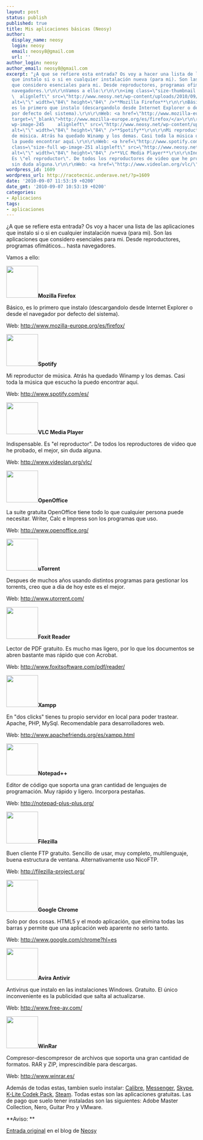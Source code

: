 ```yaml
---
layout: post
status: publish
published: true
title: Mis aplicaciones básicas (Neosy)
author:
  display_name: neosy
  login: neosy
  email: neosy8@gmail.com
  url: ''
author_login: neosy
author_email: neosy8@gmail.com
excerpt: "¿A que se refiere esta entrada? Os voy a hacer una lista de las aplicaciones
  que instalo si o si en cualquier instalación nueva (para mi). Son las aplicaciones
  que considero esenciales para mi. Desde reproductores, programas ofimáticos... hasta
  navegadores.\r\n\r\nVamos a ello:\r\n\r\n<img class=\"size-thumbnail wp-image-248
  \  alignleft\" src=\"http://www.neosy.net/wp-content/uploads/2010/09/firefox-150x150.png\"
  alt=\"\" width=\"84\" height=\"84\" />**Mozilla Firefox**\r\n\r\nBásico,
  es lo primero que instalo (descargandolo desde Internet Explorer o desde el navegador
  por defecto del sistema).\r\n\r\nWeb: <a href=\"http://www.mozilla-europe.org/es/firefox/\"
  target=\"_blank\">http://www.mozilla-europe.org/es/firefox/</a>\r\n\r\n<img class=\"size-thumbnail
  wp-image-245     alignleft\" src=\"http://www.neosy.net/wp-content/uploads/2010/09/spotify-L-1-150x150.jpg\"
  alt=\"\" width=\"84\" height=\"84\" />**Spotify**\r\n\r\nMi reproductor
  de música. Atrás ha quedado Winamp y los demas. Casi toda la música que escucho
  la puedo encontrar aquí.\r\n\r\nWeb: <a href=\"http://www.spotify.com/es/\" target=\"_blank\">http://www.spotify.com/es/</a>\r\n\r\n<img
  class=\"size-full wp-image-251 alignleft\" src=\"http://www.neosy.net/wp-content/uploads/2010/09/vlc_icon.png\"
  alt=\"\" width=\"84\" height=\"84\" />**VLC Media Player**\r\n\r\nIndispensable.
  Es \"el reproductor\". De todos los reproductores de video que he probado, el mejor,
  sin duda alguna.\r\n\r\nWeb: <a href=\"http://www.videolan.org/vlc/\" target=\"_blank\">http://www.videolan.org/vlc/</a>\r\n\r\n"
wordpress_id: 1609
wordpress_url: http://racotecnic.underave.net/?p=1609
date: '2010-09-07 11:53:19 +0200'
date_gmt: '2010-09-07 10:53:19 +0200'
categories:
- Aplicacions
tags:
- aplicaciones
---
```


¿A que se refiere esta entrada? Os voy a hacer una lista de las aplicaciones que instalo si o si en cualquier instalación nueva (para mi). Son las aplicaciones que considero esenciales para mi. Desde reproductores, programas ofimáticos... hasta navegadores.

Vamos a ello:

<img class="size-thumbnail wp-image-248   alignleft" src="http://www.neosy.net/wp-content/uploads/2010/09/firefox-150x150.png" alt="" width="84" height="84" />**Mozilla Firefox**

Básico, es lo primero que instalo (descargandolo desde Internet Explorer o desde el navegador por defecto del sistema).

Web: <a href="http://www.mozilla-europe.org/es/firefox/" target="_blank">http://www.mozilla-europe.org/es/firefox/</a>

<img class="size-thumbnail wp-image-245     alignleft" src="http://www.neosy.net/wp-content/uploads/2010/09/spotify-L-1-150x150.jpg" alt="" width="84" height="84" />**Spotify**

Mi reproductor de música. Atrás ha quedado Winamp y los demas. Casi toda la música que escucho la puedo encontrar aquí.

Web: <a href="http://www.spotify.com/es/" target="_blank">http://www.spotify.com/es/</a>

<img class="size-full wp-image-251 alignleft" src="http://www.neosy.net/wp-content/uploads/2010/09/vlc_icon.png" alt="" width="84" height="84" />**VLC Media Player**

Indispensable. Es "el reproductor". De todos los reproductores de video que he probado, el mejor, sin duda alguna.

Web: <a href="http://www.videolan.org/vlc/" target="_blank">http://www.videolan.org/vlc/</a>

<a id="more"></a><a id="more-1609"></a>

<img class="size-thumbnail wp-image-244 alignleft" src="http://www.neosy.net/wp-content/uploads/2010/09/openoffice-2-150x150.jpg" alt="" width="84" height="84" />**OpenOffice**

La suite gratuita OpenOffice tiene todo lo que cualquier persona puede necesitar. Writer, Calc e Impress son los programas que uso.

Web: <a href="http://www.openoffice.org/" target="_blank">http://www.openoffice.org/</a>

<img class="size-thumbnail wp-image-250 alignleft" src="http://www.neosy.net/wp-content/uploads/2010/09/uTorrent_Logo_by_SnowShade-150x150.png" alt="" width="84" height="84" />**uTorrent**

Despues de muchos años usando distintos programas para gestionar los torrents, creo que a dia de hoy este es el mejor.

Web: <a href="http://www.utorrent.com/" target="_blank">http://www.utorrent.com/</a>

<img class="alignleft size-full wp-image-243" src="http://www.neosy.net/wp-content/uploads/2010/09/images.jpg" alt="" width="84" height="84" />**Foxit Reader**

Lector de PDF gratuito. Es mucho mas ligero, por lo que los documentos se abren bastante mas rápido que con Acrobat.

Web: <a href="http://www.foxitsoftware.com/pdf/reader/" target="_blank">http://www.foxitsoftware.com/pdf/reader/</a>

<img class="alignleft size-full wp-image-252" src="http://www.neosy.net/wp-content/uploads/2010/09/xampp.png" alt="" width="84" height="84" />**Xampp**

En "dos clicks" tienes tu propio servidor en local para poder trastear. Apache, PHP, MySql. Recomendable para desarrolladores web.

Web: <a href="http://www.apachefriends.org/es/xampp.html" target="_blank">http://www.apachefriends.org/es/xampp.html</a>

<img class="alignleft size-thumbnail wp-image-246" src="http://www.neosy.net/wp-content/uploads/2010/09/568395745-150x150.png" alt="" width="84" height="84" />**Notepad++**

Editor de código que soporta una gran cantidad de lenguajes de programación. Muy rápido y ligero. Incorpora pestañas.

Web: <a href="http://notepad-plus-plus.org/" target="_blank">http://notepad-plus-plus.org/</a>

<img class="alignleft size-full wp-image-247" src="http://www.neosy.net/wp-content/uploads/2010/09/Filezilla_logo.png" alt="" width="84" height="84" />**Filezilla**

Buen cliente FTP gratuito. Sencillo de usar, muy completo, multilenguaje, buena estructura de ventana. Alternativamente uso NicoFTP.

Web: <a href="http://filezilla-project.org/" target="_blank">http://filezilla-project.org/</a>

<img class="size-full wp-image-249  alignleft" src="http://www.neosy.net/wp-content/uploads/2010/09/google_chrome_logo.png" alt="" width="84" height="84" />**Google Chrome**

Solo por dos cosas. HTML5 y el modo aplicación, que elimina todas las barras y permite que una aplicación web aparente no serlo tanto.

Web: <a href="http://www.google.com/chrome?hl=es" target="_blank">http://www.google.com/chrome?hl=es</a>

<img class="alignleft size-full wp-image-270" src="http://www.neosy.net/wp-content/uploads/2010/09/logo-web-thumb.gif" alt="" width="84" height="84" />**Avira Antivir**

Antivirus que instalo en las instalaciones Windows. Gratuito. El único inconveniente es la publicidad que salta al actualizarse.

Web: <a href="http://www.free-av.com/" target="_blank">http://www.free-av.com/</a>

<img class="alignleft size-full wp-image-271" src="http://www.neosy.net/wp-content/uploads/2010/09/WINRAR.png" alt="" width="84" height="84" />**WinRar**

Compresor-descompresor de archivos que soporta una gran cantidad de formatos. RAR y ZIP, imprescindible para descargas.

Web: <a href="http://www.winrar.es/" target="_blank">http://www.winrar.es/</a>

Además de todas estas, tambien suelo instalar: <a href="http://calibre-ebook.com/" target="_blank">Calibre</a>, <a href="http://explore.live.com/windows-live-messenger" target="_blank">Messenger</a>, <a href="http://www.skype.com/intl/es/home/" target="_blank">Skype</a>, <a href="http://www.codecguide.com/about_kl.htm" target="_blank">K-Lite Codek Pack</a>, <a href="http://store.steampowered.com/about/" target="_blank">Steam</a>. Todas estas son las aplicaciones gratuitas. Las de pago que suelo tener instaladas son las siguientes: Adobe Master Collection, Nero, Guitar Pro y VMware.

**Aviso:
**

<a href="http://www.neosy.net/apple-store-barcelona-maquinista/" target="_self">Entrada original</a> en el blog de <a href="http://www.neosy.net/" target="_blank">Neosy</a>
